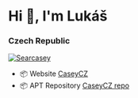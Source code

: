 
<h1 align="left">Hi 👋, I'm Lukáš</h1>
<h3 align="left">Czech Republic</h3>
<p align="left"> <a href="https://twitter.com/Searcasey" target="blank"><img

<p align="left"> <a href="https://twitter.com/Searcasey" target="blank"><img src="https://img.shields.io/twitter/follow/Searcasey?logo=twitter&style=for-the-badge" alt="Searcasey" /></a> </p>

- 📦 Website [CaseyCZ](https://CaseyCZ.github.io)
- 📦 APT Repository [CaseyCZ repo](https://CaseyCZ.github.io/repo)
